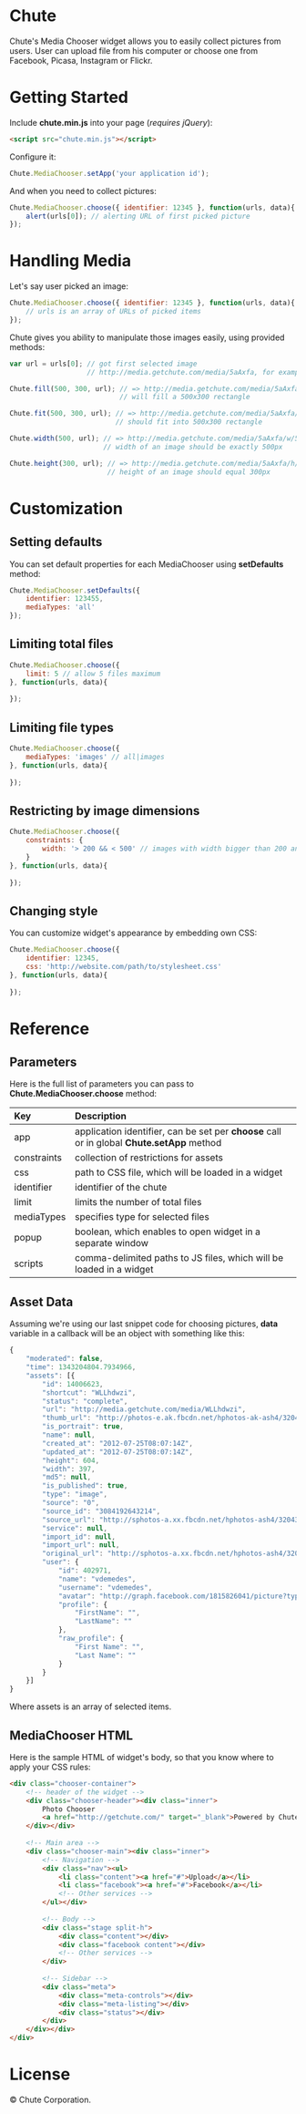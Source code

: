 # Chute

Chute's Media Chooser widget allows you to easily collect pictures from users. User can upload file from his computer or choose one from Facebook, Picasa, Instagram or Flickr.

# Getting Started

Include **chute.min.js** into your page (*requires jQuery*):

```html
<script src="chute.min.js"></script>
```

Configure it:

```javascript
Chute.MediaChooser.setApp('your application id');
```

And when you need to collect pictures:

```javascript
Chute.MediaChooser.choose({ identifier: 12345 }, function(urls, data){
	alert(urls[0]); // alerting URL of first picked picture
});
```

# Handling Media

Let's say user picked an image:

```javascript
Chute.MediaChooser.choose({ identifier: 12345 }, function(urls, data){
	// urls is an array of URLs of picked items
});
```

Chute gives you ability to manipulate those images easily, using provided methods:

```javascript
var url = urls[0]; // got first selected image
				   // http://media.getchute.com/media/5aAxfa, for example

Chute.fill(500, 300, url); // => http://media.getchute.com/media/5aAxfa/500x300
						   // will fill a 500x300 rectangle

Chute.fit(500, 300, url); // => http://media.getchute.com/media/5aAxfa/fit/500x300
						  // should fit into 500x300 rectangle

Chute.width(500, url); // => http://media.getchute.com/media/5aAxfa/w/500
					   // width of an image should be exactly 500px

Chute.height(300, url); // => http://media.getchute.com/media/5aAxfa/h/300
						// height of an image should equal 300px
```

# Customization

## Setting defaults

You can set default properties for each MediaChooser using **setDefaults** method:

```javascript
Chute.MediaChooser.setDefaults({
	identifier: 123455,
	mediaTypes: 'all'
});
```

## Limiting total files

```javascript
Chute.MediaChooser.choose({
	limit: 5 // allow 5 files maximum
}, function(urls, data){
	
});
```

## Limiting file types

```javascript
Chute.MediaChooser.choose({
	mediaTypes: 'images' // all|images
}, function(urls, data){
	
});
```

## Restricting by image dimensions

```javascript
Chute.MediaChooser.choose({
	constraints: {
		width: '> 200 && < 500' // images with width bigger than 200 and less than 500 are allowed
	}
}, function(urls, data){
	
});
```

## Changing style

You can customize widget's appearance by embedding own CSS:

```javascript
Chute.MediaChooser.choose({
	identifier: 12345,
	css: 'http://website.com/path/to/stylesheet.css'
}, function(urls, data){
	
});
```

# Reference

## Parameters

Here is the full list of parameters you can pass to **Chute.MediaChooser.choose** method:

| Key 			| Description 																					|
|:--------------|:----------------------------------------------------------------------------------------------|
| app			| application identifier, can be set per **choose** call or in global **Chute.setApp** method	|
| constraints	| collection of restrictions for assets 														|
| css			| path to CSS file, which will be loaded in a widget											|
| identifier	| identifier of the chute																		|
| limit			| limits the number of total files																|
| mediaTypes	| specifies type for selected files																|
| popup			| boolean, which enables to open widget in a separate window									|
| scripts		| comma-delimited paths to JS files, which will be loaded in a widget							|

## Asset Data

Assuming we're using our last snippet code for choosing pictures, **data** variable in a callback will be an object with something like this:

```javascript
{
	"moderated": false,
	"time": 1343204804.7934966,
	"assets": [{
		"id": 14006623,
		"shortcut": "WLLhdwzi",
		"status": "complete",
		"url": "http://media.getchute.com/media/WLLhdwzi",
		"thumb_url": "http://photos-e.ak.fbcdn.net/hphotos-ak-ash4/320430_3084192643214_466525836_s.jpg",
		"is_portrait": true,
		"name": null,
		"created_at": "2012-07-25T08:07:14Z",
		"updated_at": "2012-07-25T08:07:14Z",
		"height": 604,
		"width": 397,
		"md5": null,
		"is_published": true,
		"type": "image",
		"source": "0",
		"source_id": "3084192643214",
		"source_url": "http://sphotos-a.xx.fbcdn.net/hphotos-ash4/320430_3084192643214_466525836_n.jpg",
		"service": null,
		"import_id": null,
		"import_url": null,
		"original_url": "http://sphotos-a.xx.fbcdn.net/hphotos-ash4/320430_3084192643214_466525836_n.jpg",
		"user": {
			"id": 402971,
			"name": "vdemedes",
			"username": "vdemedes",
			"avatar": "http://graph.facebook.com/1815826041/picture?type=square",
			"profile": {
				"FirstName": "",
				"LastName": ""
			},
			"raw_profile": {
				"First Name": "",
				"Last Name": ""
			}
		}
	}]
}
```

Where assets is an array of selected items.

## MediaChooser HTML

Here is the sample HTML of widget's body, so that you know where to apply your CSS rules:

```html
<div class="chooser-container">
	<!-- header of the widget -->
	<div class="chooser-header"><div class="inner">
		Photo Chooser
		<a href="http://getchute.com/" target="_blank">Powered by Chute</a>
	</div></div>
	
	<!-- Main area -->
	<div class="chooser-main"><div class="inner">
		<!-- Navigation -->
		<div class="nav"><ul>
			<li class="content"><a href="#">Upload</a></li>
			<li class="facebook"><a href="#">Facebook</a></li>
			<!-- Other services -->
		</ul></div>
		
		<!-- Body -->
		<div class="stage split-h">
			<div class="content"></div>
			<div class="facebook content"></div>
			<!-- Other services -->
		</div>
		
		<!-- Sidebar -->
		<div class="meta">
			<div class="meta-controls"></div>
			<div class="meta-listing"></div>
			<div class="status"></div>
		</div>
	</div></div>
</div>
```

# License

&copy; Chute Corporation.
